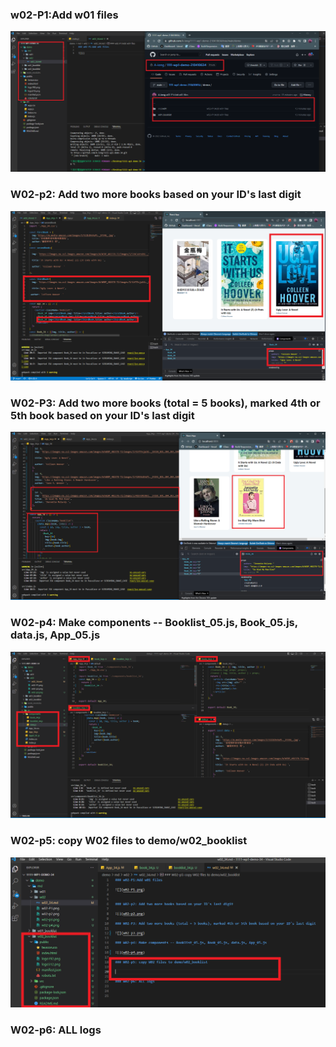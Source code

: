 ### w02-P1:Add w01 files

![](w02-P1.png)


### W02-p2: Add two more books based on your ID's last digit

![](w02-p2.png)

### W02-P3: Add two more books (total = 5 books), marked 4th or 5th book based on your ID's last digit

![](w02-p3.png)

### W02-p4: Make components -- Booklist_05.js, Book_05.js, data.js, App_05.js

![](w02-p4.png)

### W02-p5: copy W02 files to demo/w02_booklist

![](W02-p5.png)

### W02-p6: ALL logs


